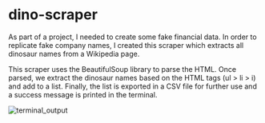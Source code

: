 # dino-scraper
As part of a project, I needed to create some fake financial data.
In order to replicate fake company names, I created this scraper which extracts all dinosaur names from a Wikipedia page.

This scraper uses the BeautifulSoup library to parse the HTML. Once parsed, we extract the dinosaur names based on the HTML tags (ul > li > i) and add to a list.
Finally, the list is exported in a CSV file for further use and a success message is printed in the terminal.

<img src="./blob/5a4dcfbfed213ca56b681cd5ec97f9ef2bd57e35/terminal_output.png" alt="terminal_output" />
